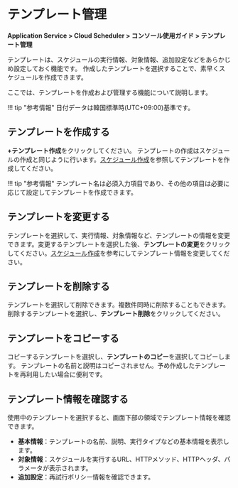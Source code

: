 # テンプレート管理
**Application Service > Cloud Scheduler > コンソール使用ガイド > テンプレート管理**

テンプレートは、スケジュールの実行情報、対象情報、追加設定などをあらかじめ設定しておく機能です。
作成したテンプレートを選択することで、素早くスケジュールを作成できます。

ここでは、テンプレートを作成および管理する機能について説明します。

!!! tip "参考情報"
    日付データは韓国標準時(UTC+09:00)基準です。

## テンプレートを作成する
**+テンプレート作成**をクリックしてください。
テンプレートの作成はスケジュールの作成と同じように行います。[スケジュール作成](create-schedule)を参照してテンプレートを作成してください。

!!! tip "参考情報"
    テンプレート名は必須入力項目であり、その他の項目は必要に応じて設定してテンプレートを作成できます。

## テンプレートを変更する
テンプレートを選択して、実行情報、対象情報など、テンプレートの情報を変更できます。変更するテンプレートを選択した後、**テンプレートの変更**をクリックしてください。[スケジュール作成](create-schedule)を参考にしてテンプレート情報を変更してください。

## テンプレートを削除する
テンプレートを選択して削除できます。複数件同時に削除することもできます。削除するテンプレートを選択し、**テンプレート削除**をクリックしてください。

## テンプレートをコピーする
コピーするテンプレートを選択し、**テンプレートのコピー**を選択してコピーします。
テンプレートの名前と説明はコピーされません。予め作成したテンプレートを再利用したい場合に便利です。

## テンプレート情報を確認する
使用中のテンプレートを選択すると、画面下部の領域でテンプレート情報を確認できます。

* **基本情報**：テンプレートの名前、説明、実行タイプなどの基本情報を表示します。
* **対象情報**：スケジュールを実行するURL、HTTPメソッド、HTTPヘッダ、パラメータが表示されます。
* **追加設定**：再試行ポリシー情報を確認できます。
